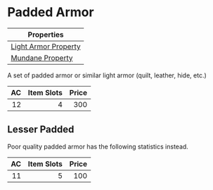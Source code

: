 # Padded Armor

| Properties                                                                |
| ------------------------------------------------------------------------- |
| [Light Armor Property](../Armor%20Properties/Light%20Armor%20Property.md) |
| [Mundane Property](../../Material%20Properties/Mundane%20Property.md)  |

A set of padded armor or similar light armor (quilt, leather, hide, etc.)

|  AC | Item Slots | Price |
| --: | ---------: | ----: |
|  12 |          4 |   300 |

## Lesser Padded

Poor quality padded armor has the following statistics instead.

|  AC | Item Slots | Price |
| --: | ---------: | ----: |
|  11 |          5 |   100 |
